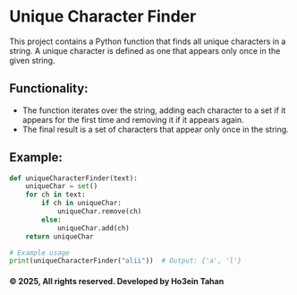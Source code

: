 # Unique Character Finder

This project contains a Python function that finds all unique characters in a string. A unique character is defined as one that appears only once in the given string. 

## Functionality:
- The function iterates over the string, adding each character to a set if it appears for the first time and removing it if it appears again.
- The final result is a set of characters that appear only once in the string.

## Example:

```python
def uniqueCharacterFinder(text):
    uniqueChar = set()
    for ch in text:
        if ch in uniqueChar:
            uniqueChar.remove(ch)
        else:
            uniqueChar.add(ch)
    return uniqueChar

# Example usage
print(uniqueCharacterFinder("alii"))  # Output: {'a', 'l'}

```

#### © 2025, All rights reserved. Developed by Ho3ein Tahan

